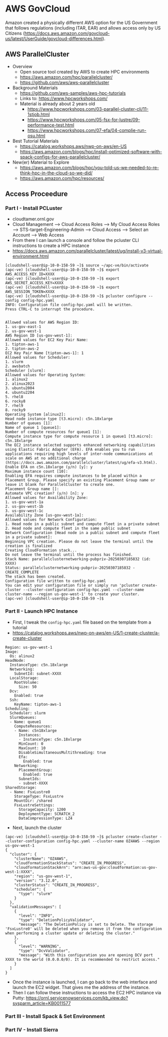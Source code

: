 # AWS GovCloud

Amazon created a physically different AWS option for the US Government that follows regulations (including ITAR, EAR) and allows access only by US Citizens (https://docs.aws.amazon.com/govcloud-us/latest/UserGuide/govcloud-differences.html).

## AWS ParallelCluster 
* Overview
  * Open source tool created by AWS to create HPC environments
  * https://aws.amazon.com/hpc/parallelcluster/
  * https://github.com/aws/aws-parallelcluster
* Background Materials
  * https://github.com/aws-samples/aws-hpc-tutorials
  * Links to: https://www.hpcworkshops.com/
  * Material is already about 2 years old
    * https://www.hpcworkshops.com/03-parallel-cluster-cli/11-1stjob.html
    * https://www.hpcworkshops.com/05-fsx-for-lustre/09-performance-test.html
    * https://www.hpcworkshops.com/07-efa/04-complie-run-osu.html
* Best Tutorial Materials
  * https://catalog.workshops.aws/nwp-on-aws/en-US
  * https://aws.amazon.com/blogs/hpc/install-optimized-software-with-spack-configs-for-aws-parallelcluster/
* New(er) Material to Explore
  *  https://aws.amazon.com/blogs/hpc/you-told-us-we-needed-to-re-think-hpc-in-the-cloud-so-we-did/
  *  https://aws.amazon.com/hpc/resources/


## Access Proceedure

### Part I - Install PCLuster
* cloudtamer.ornl.gov
* Cloud Management --> Cloud Access Roles --> My Cloud Access Roles --> STS-target-Engineering-Admin --> Cloud Access --> Select an Account --> Web Access
* From there I can launch a console and follow the pcluster CLI instructions to create a HPC instance
* https://docs.aws.amazon.com/parallelcluster/latest/ug/install-v3-virtual-environment.html

```
[cloudshell-user@ip-10-0-158-59 ~]$ source ~/apc-ve/bin/activate
(apc-ve) [cloudshell-user@ip-10-0-158-59 ~]$ export AWS_ACCESS_KEY_ID=XXXX
(apc-ve) [cloudshell-user@ip-10-0-158-59 ~]$ export AWS_SECRET_ACCESS_KEY=XXXX
(apc-ve) [cloudshell-user@ip-10-0-158-59 ~]$ export AWS_SESSION_TOKEN=XXXX
(apc-ve) [cloudshell-user@ip-10-0-158-59 ~]$ pcluster configure --config config-hpc.yaml
INFO: Configuration file config-hpc.yaml will be written.
Press CTRL-C to interrupt the procedure.


Allowed values for AWS Region ID:
1. us-gov-east-1
2. us-gov-west-1
AWS Region ID [us-gov-west-1]:  
Allowed values for EC2 Key Pair Name:
1. tipton-aws-1
2. tipton-aws-2
EC2 Key Pair Name [tipton-aws-1]: 1
Allowed values for Scheduler:
1. slurm
2. awsbatch
Scheduler [slurm]: 
Allowed values for Operating System:
1. alinux2
2. alinux2023
3. ubuntu2004
4. ubuntu2204
5. rhel8
6. rocky8
7. rhel9
8. rocky9
Operating System [alinux2]: 
Head node instance type [t3.micro]: c5n.18xlarge
Number of queues [1]: 
Name of queue 1 [queue1]: 
Number of compute resources for queue1 [1]: 
Compute instance type for compute resource 1 in queue1 [t3.micro]: c5n.18xlarge
The EC2 instance selected supports enhanced networking capabilities using Elastic Fabric Adapter (EFA). EFA enables you to run applications requiring high levels of inter-node communications at scale on AWS at no additional charge (https://docs.aws.amazon.com/parallelcluster/latest/ug/efa-v3.html).
Enable EFA on c5n.18xlarge (y/n) [y]: y
Maximum instance count [10]: 
Enabling EFA requires compute instances to be placed within a Placement Group. Please specify an existing Placement Group name or leave it blank for ParallelCluster to create one.
Placement Group name []: 
Automate VPC creation? (y/n) [n]: y
Allowed values for Availability Zone:
1. us-gov-west-1a
2. us-gov-west-1b
3. us-gov-west-1c
Availability Zone [us-gov-west-1a]: 
Allowed values for Network Configuration:
1. Head node in a public subnet and compute fleet in a private subnet
2. Head node and compute fleet in the same public subnet
Network Configuration [Head node in a public subnet and compute fleet in a private subnet]: 
Beginning VPC creation. Please do not leave the terminal until the creation is finalized
Creating CloudFormation stack...
Do not leave the terminal until the process has finished.
Stack Name: parallelclusternetworking-pubpriv-20250307185832 (id: XXXX)
Status: parallelclusternetworking-pubpriv-20250307185832 - CREATE_COMPLETE      
The stack has been created.
Configuration file written to config-hpc.yaml
You can edit your configuration file or simply run 'pcluster create-cluster --cluster-configuration config-hpc.yaml --cluster-name cluster-name --region us-gov-west-1' to create your cluster.
(apc-ve) [cloudshell-user@ip-10-0-158-59 ~]$
```

### Part II - Launch HPC Instance
* First, I tweak the `config-hpc.yaml` file based on the template from a tutorial
* https://catalog.workshops.aws/nwp-on-aws/en-US/1-create-cluster/a-create-cluster
```
Region: us-gov-west-1
Image:
  Os: alinux2
HeadNode:
  InstanceType: c5n.18xlarge
  Networking:
    SubnetId: subnet-XXXX
  LocalStorage:
    RootVolume:
      Size: 50
  Dcv:
    Enabled: true
  Ssh:
    KeyName: tipton-aws-1
Scheduling:
  Scheduler: slurm
  SlurmQueues:
  - Name: queue1
    ComputeResources:
    - Name: c5n18xlarge
      Instances:
      - InstanceType: c5n.18xlarge
      MinCount: 0
      MaxCount: 10
      DisableSimultaneousMultithreading: true
      Efa:
        Enabled: true
    Networking:
      PlacementGroup:
        Enabled: true
      SubnetIds:
      - subnet-XXXX
SharedStorage:
  - Name: FsxLustre0
    StorageType: FsxLustre
    MountDir: /shared
    FsxLustreSettings:
      StorageCapacity: 1200
      DeploymentType: SCRATCH_2
      DataCompressionType: LZ4
```

* Next, launch the cluster
```
(apc-ve) [cloudshell-user@ip-10-0-158-59 ~]$ pcluster create-cluster --cluster-configuration config-hpc.yaml --cluster-name OZ4AWS --region us-gov-west-1
{
  "cluster": {
    "clusterName": "OZ4AWS",
    "cloudformationStackStatus": "CREATE_IN_PROGRESS",
    "cloudformationStackArn": "arn:aws-us-gov:cloudformation:us-gov-west-1:XXXX",
    "region": "us-gov-west-1",
    "version": "3.12.0",
    "clusterStatus": "CREATE_IN_PROGRESS",
    "scheduler": {
      "type": "slurm"
    }
  },
  "validationMessages": [
    {
      "level": "INFO",
      "type": "DeletionPolicyValidator",
      "message": "The DeletionPolicy is set to Delete. The storage 'FsxLustre0' will be deleted when you remove it from the configuration when performing a cluster update or deleting the cluster."
    },
    {
      "level": "WARNING",
      "type": "DcvValidator",
      "message": "With this configuration you are opening DCV port XXXX to the world (0.0.0.0/0). It is recommended to restrict access."
    }
  ]
}
```
* Once the instance is launched, I can go back to the web interface and launch the EC2 widget.  That gives me the address of the instance.
* Then I can follow these instructions to access the EC2 HPC instance via Putty:  https://ornl.servicenowservices.com/kb_view.do?sysparm_article=KB0011577


### Part III - Install Spack & Set Environment

### Part IV - Install Sierra

